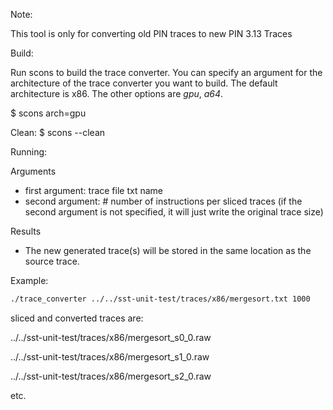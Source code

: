 Note:

This tool is only for converting old PIN traces to new PIN 3.13 Traces

Build:

Run scons to build the trace converter. You can specify an argument for the
architecture of the trace converter you want to build. The default architecture is
x86. The other options are *gpu*, *a64*.

$ scons arch=gpu

Clean:
$ scons --clean

Running:

Arguments
- first argument: trace file txt name 
- second argument: # number of instructions per sliced traces  (if the second
  argument is not specified, it will just write the original trace size)

Results
- The new generated trace(s) will be stored in the same location as the source trace.

Example:
```sh
./trace_converter ../../sst-unit-test/traces/x86/mergesort.txt 1000
```
sliced and converted traces are:

../../sst-unit-test/traces/x86/mergesort_s0_0.raw

../../sst-unit-test/traces/x86/mergesort_s1_0.raw

../../sst-unit-test/traces/x86/mergesort_s2_0.raw

etc. 

